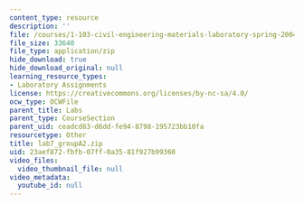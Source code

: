 ```yaml
---
content_type: resource
description: ''
file: /courses/1-103-civil-engineering-materials-laboratory-spring-2004/23aef872fbfb07ff0a3581f927b99360_lab7_groupA2.zip
file_size: 33640
file_type: application/zip
hide_download: true
hide_download_original: null
learning_resource_types:
- Laboratory Assignments
license: https://creativecommons.org/licenses/by-nc-sa/4.0/
ocw_type: OCWFile
parent_title: Labs
parent_type: CourseSection
parent_uid: ceadcd63-d6dd-fe94-8798-195723bb10fa
resourcetype: Other
title: lab7_groupA2.zip
uid: 23aef872-fbfb-07ff-0a35-81f927b99360
video_files:
  video_thumbnail_file: null
video_metadata:
  youtube_id: null
---
```

